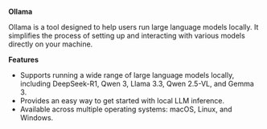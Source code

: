 **Ollama**

Ollama is a tool designed to help users run large language models locally. It simplifies the process of setting up and interacting with various models directly on your machine.

**Features**

*   Supports running a wide range of large language models locally, including DeepSeek-R1, Qwen 3, Llama 3.3, Qwen 2.5-VL, and Gemma 3.
*   Provides an easy way to get started with local LLM inference.
*   Available across multiple operating systems: macOS, Linux, and Windows.